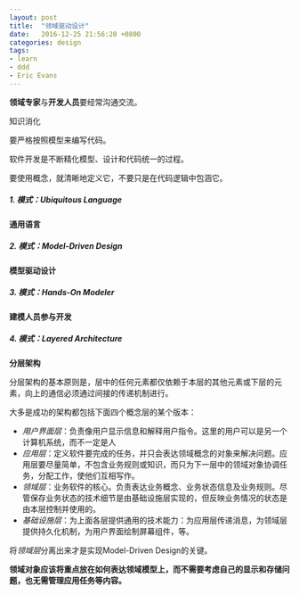 ```yaml
---
layout: post
title:  "领域驱动设计"
date:   2016-12-25 21:56:20 +0800
categories: design
tags:
- learn
- ddd
- Eric Evans
---
```


**领域专家**与**开发人员**要经常沟通交流。

知识消化

要严格按照模型来编写代码。

软件开发是不断精化模型、设计和代码统一的过程。

要使用概念，就清晰地定义它，不要只是在代码逻辑中包涵它。

##### 1. 模式：Ubiquitous Language

**通用语言**

##### 2. 模式：Model-Driven Design

**模型驱动设计**

##### 3. 模式：Hands-On Modeler

**建模人员参与开发**

##### 4. 模式：Layered Architecture

**分层架构**

分层架构的基本原则是，层中的任何元素都仅依赖于本层的其他元素或下层的元素，向上的通信必须通过间接的传递机制进行。

大多是成功的架构都包括下面四个概念层的某个版本：

- *用户界面层*：负责像用户显示信息和解释用户指令。这里的用户可以是另一个计算机系统，而不一定是人
- *应用层*：定义软件要完成的任务，并只会表达领域概念的对象来解决问题。应用层要尽量简单，不包含业务规则或知识，而只为下一层中的领域对象协调任务，分配工作，使他们互相写作。
- *领域层*：业务软件的核心。负责表达业务概念、业务状态信息及业务规则。尽管保存业务状态的技术细节是由基础设施层实现的，但反映业务情况的状态是由本层控制并使用的。
- *基础设施层*：为上面各层提供通用的技术能力：为应用层传递消息，为领域层提供持久化机制，为用户界面绘制屏幕组件，等。

将*领域层*分离出来才是实现Model-Driven Design的关键。

**领域对象应该将重点放在如何表达领域模型上，而不需要考虑自己的显示和存储问题，也无需管理应用任务等内容。**